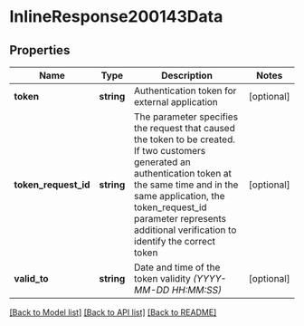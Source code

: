 # InlineResponse200143Data

## Properties
Name | Type | Description | Notes
------------ | ------------- | ------------- | -------------
**token** | **string** | Authentication token for external application | [optional] 
**token_request_id** | **string** | The parameter specifies the request that caused the token to be created. If two customers generated an authentication token at the same time and in the same application, the token_request_id parameter represents additional verification to identify the correct token | [optional] 
**valid_to** | **string** | Date and time of the token validity   *(YYYY-MM-DD HH:MM:SS)* | [optional] 

[[Back to Model list]](../../README.md#documentation-for-models) [[Back to API list]](../../README.md#documentation-for-api-endpoints) [[Back to README]](../../README.md)

